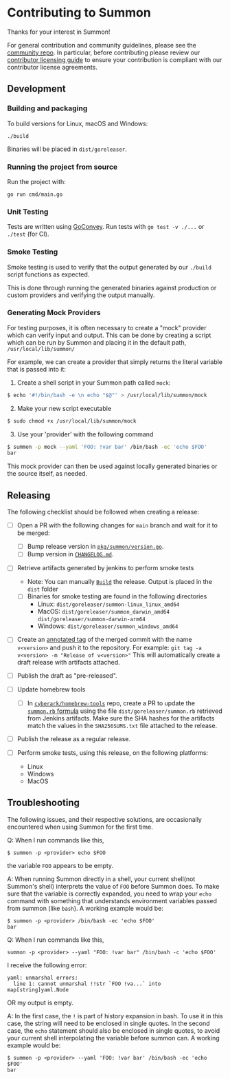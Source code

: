 # Contributing to Summon

Thanks for your interest in Summon!


For general contribution and community guidelines, please see the [community repo](https://github.com/cyberark/community).
In particular, before contributing please review our [contributor licensing guide](https://github.com/cyberark/community/blob/main/CONTRIBUTING.md#when-the-repo-does-not-include-the-cla)
to ensure your contribution is compliant with our contributor license agreements.

## Development

### Building and packaging

To build versions for Linux, macOS and Windows:

```
./build
```

Binaries will be placed in `dist/goreleaser`.

### Running the project from source

Run the project with:

```
go run cmd/main.go
```

### Unit Testing

Tests are written using [GoConvey](http://goconvey.co/).
Run tests with `go test -v ./...` or `./test` (for CI).

### Smoke Testing

Smoke testing is used to verify that the output generated by our `./build` script
functions as expected.

This is done through running the generated binaries against production or custom
providers and verifying the output manually.

### Generating Mock Providers

For testing purposes, it is often necessary to create a "mock" provider which can verify
input and output. This can be done by creating a script which can be run by Summon and
placing it in the default path, `/usr/local/lib/summon/`

For example, we can create a provider that simply returns the literal variable that is
passed into it:

1. Create a shell script in your Summon path called `mock`:
```bash
$ echo '#!/bin/bash -e \n echo "$@"' > /usr/local/lib/summon/mock
```

2. Make your new script executable
```bash
$ sudo chmod +x /usr/local/lib/summon/mock
```

3. Use your 'provider' with the following command
```bash
$ summon -p mock --yaml 'FOO: !var bar' /bin/bash -ec 'echo $FOO'
bar
```

This mock provider can then be used against locally generated binaries or the source
itself, as needed.

## Releasing

The following checklist should be followed when creating a release:

- [ ] Open a PR with the following changes for `main` branch and wait for it to be merged:
  - [ ] Bump release version in [`pkg/summon/version.go`](pkg/summon/version.go).
  - [ ] Bump version in [`CHANGELOG.md`](CHANGELOG.md).

- [ ] Retrieve artifacts generated by jenkins to perform smoke tests
   - Note: You can manually [`Build`](./build) the release. Output is placed in the `dist` folder
   - [ ] Binaries for smoke testing are found in the following directories
        - Linux:   `dist/goreleaser/summon-linux_linux_amd64`
        - MacOS:   `dist/goreleaser/summon_darwin_amd64`
                   `dist/goreleaser/summon-darwin-arm64`
        - Windows: `dist/goreleaser/summon_windows_amd64`

- [ ] Create an [annotated tag](https://git-scm.com/book/en/v2/Git-Basics-Tagging#_annotated_tags)
      of the merged commit with the name `v<version>` and push it to the
      repository. For example: `git tag -a v<version> -m "Release of v<version>"`
      This will automatically create a draft release with artifacts attached.

- [ ] Publish the draft as "pre-released".

- [ ] Update homebrew tools
  - [ ] In [`cyberark/homebrew-tools`](https://github.com/cyberark/homebrew-tools)
        repo, create a PR to update the [`summon.rb` formula](https://github.com/cyberark/homebrew-tools/blob/main/summon.rb#L4-L6)
        using the file `dist/goreleaser/summon.rb` retrieved from Jenkins artifacts.
        Make sure the SHA hashes for the artifacts match the values in the `SHA256SUMS.txt`
        file attached to the release.

- [ ] Publish the release as a regular release.

- [ ] Perform smoke tests, using this release, on the following platforms:
    - Linux
    - Windows
    - MacOS

## Troubleshooting

The following issues, and their respective solutions, are occasionally encountered when
using Summon for the first time.

Q:  When I run commands like this,
```
$ summon -p <provider> echo $FOO
```
the variable `FOO` appears to be empty.

A:  When running Summon directly in a shell, your current shell(not Summon's shell) interprets
    the value of `FOO` before Summon does. To make sure that the variable is correctly
    expanded, you need to wrap your `echo` command with something that understands
    environment variables passed from summon (like `bash`).
    A working example would be:
```
$ summon -p <provider> /bin/bash -ec 'echo $FOO'
bar
```

Q:  When I run commands like this,
```
summon -p <provider> --yaml "FOO: !var bar" /bin/bash -c 'echo $FOO'
```
I receive the following error:
```
yaml: unmarshal errors:
  line 1: cannot unmarshal !!str `FOO !va...` into map[string]yaml.Node
```
OR my output is empty.

A:  In the first case, the `!` is part of history expansion in bash. To use it in this
    case, the string will need to be enclosed in single quotes.
    In the second case, the `echo` statement should also be enclosed in single quotes, to
    avoid your current shell interpolating the variable before summon can.
    A working example would be:
```
$ summon -p <provider> --yaml 'FOO: !var bar' /bin/bash -ec 'echo $FOO'
bar
```
